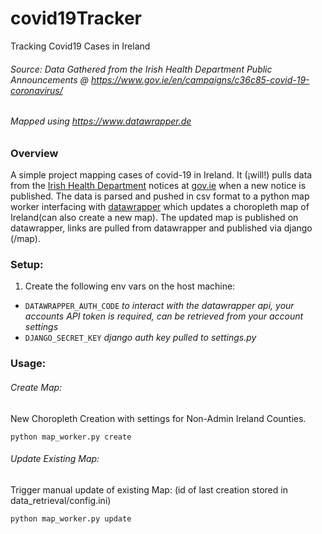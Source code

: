 # covid19Tracker
Tracking Covid19 Cases in Ireland

###### Source: Data Gathered from the Irish Health Department Public Announcements @ https://www.gov.ie/en/campaigns/c36c85-covid-19-coronavirus/

###### Mapped using https://www.datawrapper.de

### Overview
A simple project mapping cases of covid-19 in Ireland. It (¡will!) pulls data from the [Irish Health Department](https://www.gov.ie/en/campaigns/c36c85-covid-19-coronavirus/) notices at [gov.ie](https://www.gov.ie) when a new notice is published.
The data is parsed and pushed in csv format to a python map worker interfacing with [datawrapper](https://www.datawrapper.de) which updates a choropleth map of Ireland(can also create a new map).
The updated map is published on datawrapper, links are pulled from datawrapper and published via django (/map).

### Setup:

1. Create the following env vars on the host machine:
* `DATAWRAPPER_AUTH_CODE` _to interact with the datawrapper api, your accounts API token is required, can be retrieved from your account settings_
* `DJANGO_SECRET_KEY` _django auth key pulled to settings.py_

### Usage:

###### Create Map:
New Choropleth Creation with settings for Non-Admin Ireland Counties.

`python map_worker.py create`

###### Update Existing Map:
Trigger manual update of existing Map:
(id of last creation stored in data_retrieval/config.ini)

`python map_worker.py update`